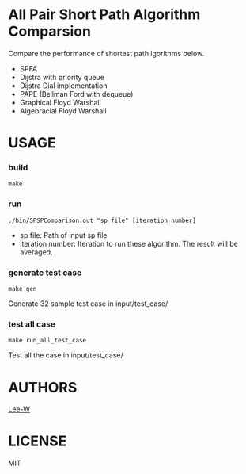 # All Pair Short Path Algorithm Comparsion
Compare the performance of shortest path lgorithms below.
- SPFA
- Dijstra with priority queue
- Dijstra Dial implementation
- PAPE (Bellman Ford with dequeue)
- Graphical Floyd Warshall
- Algebracial Floyd Warshall

# USAGE
### build
```
make
```

### run
```
./bin/SPSPComparison.out "sp file" [iteration number]
```

- sp file: Path of input sp file
- iteration number: Iteration to run these algorithm. The result will be averaged.

### generate test case
```
make gen
```
Generate 32 sample test case in input/test_case/

### test all case 
```
make run_all_test_case
```
Test all the case in input/test_case/

# AUTHORS
[Lee-W](https://github.com/Lee-W/)

# LICENSE
MIT

